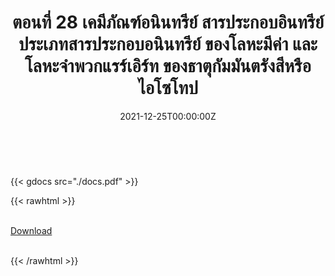 ﻿---
linktitle: 28  เคมีภัณฑ์อนินทรีย์ สารประกอบอินทรีย์ประเภทสารประกอบอนินทรีย์ ของโลหะมีค่า และโลหะจำพวกแรร์เอิร์ท ของธาตุกัมมันตรังสีหรือไอโซโทป

title:  ตอนที่ 28  เคมีภัณฑ์อนินทรีย์ สารประกอบอินทรีย์ประเภทสารประกอบอนินทรีย์ ของโลหะมีค่า และโลหะจำพวกแรร์เอิร์ท ของธาตุกัมมันตรังสีหรือไอโซโทป
date: "2021-12-25T00:00:00Z"
lastmod: "2021-12-25T00:00:00Z"
draft: false
toc: false 
type: series 
categories: ["พิกัดศุลกากร"]
tags: ["รหัสสถิติ"]
authors: ["admin"]
menu:
  ts_2022:
    parent: รหัสสถิติสินค้า ฉบับปี 2565
    weight: 25

weight: 25
---

<br>

{{< gdocs src="./docs.pdf" >}}


{{< rawhtml >}}
<br>

<br>
<div class="article-tags">
<a class="badge badge-danger" href="./docs.pdf" target="_blank" id="download_files_new">Download</a>

</div>
<br>

{{< /rawhtml >}}
